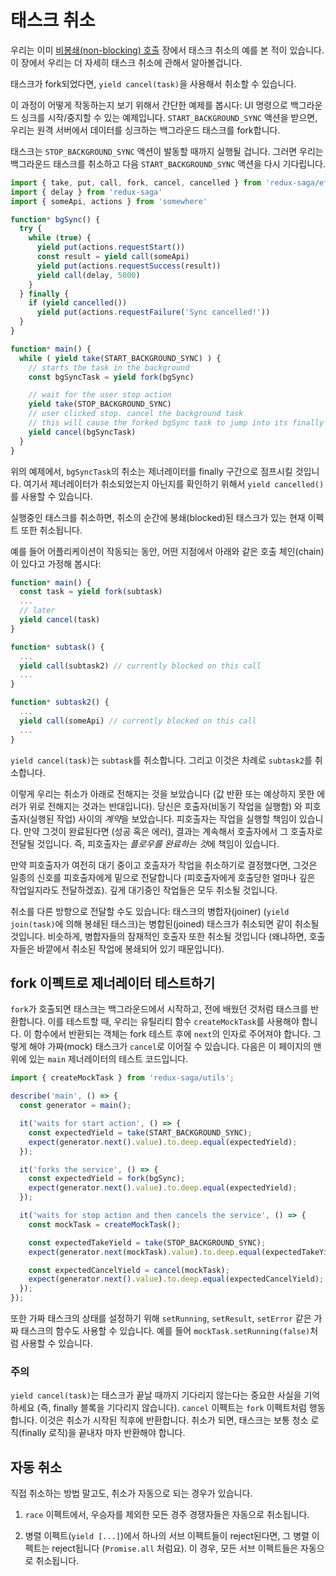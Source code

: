 # 태스크 취소

우리는 이미 [비봉쇄(non-blocking) 호출](NonBlockingCalls.md) 장에서 태스크 취소의 예를 본 적이 있습니다. 이 장에서 우리는 더 자세히 태스크 취소에 관해서 알아볼겁니다.

태스크가 fork되었다면, `yield cancel(task)`을 사용해서 취소할 수 있습니다.

이 과정이 어떻게 작동하는지 보기 위해서 간단한 예제를 봅시다: UI 명령으로 백그라운드 싱크를 시작/중지할 수 있는 예제입니다. `START_BACKGROUND_SYNC` 액션을 받으면, 우리는 원격 서버에서 데이터를 싱크하는 백그라운드 태스크를 fork합니다.

태스크는 `STOP_BACKGROUND_SYNC` 액션이 발동할 때까지 실행될 겁니다. 그러면 우리는 백그라운드 태스크를 취소하고 다음 `START_BACKGROUND_SYNC` 액션을 다시 기다립니다.

```javascript
import { take, put, call, fork, cancel, cancelled } from 'redux-saga/effects'
import { delay } from 'redux-saga'
import { someApi, actions } from 'somewhere'

function* bgSync() {
  try {
    while (true) {
      yield put(actions.requestStart())
      const result = yield call(someApi)
      yield put(actions.requestSuccess(result))
      yield call(delay, 5000)
    }
  } finally {
    if (yield cancelled())
      yield put(actions.requestFailure('Sync cancelled!'))
  }
}

function* main() {
  while ( yield take(START_BACKGROUND_SYNC) ) {
    // starts the task in the background
    const bgSyncTask = yield fork(bgSync)

    // wait for the user stop action
    yield take(STOP_BACKGROUND_SYNC)
    // user clicked stop. cancel the background task
    // this will cause the forked bgSync task to jump into its finally block
    yield cancel(bgSyncTask)
  }
}
```

위의 예제에서, `bgSyncTask`의 취소는 제너레이터를 finally 구간으로 점프시킬 것입니다. 여기서 제너레이터가 취소되었는지 아닌지를 확인하기 위해서 `yield cancelled()`를 사용할 수 있습니다.

실행중인 태스크를 취소하면, 취소의 순간에 봉쇄(blocked)된 태스크가 있는 현재 이펙트 또한 취소됩니다.

예를 들어 어플리케이션이 작동되는 동안, 어떤 지점에서 아래와 같은 호출 체인(chain)이 있다고 가정해 봅시다:

```javascript
function* main() {
  const task = yield fork(subtask)
  ...
  // later
  yield cancel(task)
}

function* subtask() {
  ...
  yield call(subtask2) // currently blocked on this call
  ...
}

function* subtask2() {
  ...
  yield call(someApi) // currently blocked on this call
  ...
}
```

`yield cancel(task)`는 `subtask`를 취소합니다. 그리고 이것은 차례로 `subtask2`를 취소합니다.

이렇게 우리는 취소가 아래로 전해지는 것을 보았습니다 (값 반환 또는 예상하지 못한 에러가 위로 전해지는 것과는 반대입니다). 당신은 호출자(비동기 작업을 실행함) 와 피호출자(실행된 작업) 사이의 *계약*을 보았습니다. 피호출자는 작업을 실행할 책임이 있습니다. 만약 그것이 완료된다면 (성공 혹은 에러), 결과는 계속해서 호출자에서 그 호출자로 전달될 것입니다. 즉, 피호출자는 *플로우를 완료하는 것*에 책임이 있습니다.

만약 피호출자가 여전히 대기 중이고 호출자가 작업을 취소하기로 결정했다면, 그것은 일종의 신호를 피호출자에게 밑으로 전달합니다 (피호출자에게 호출당한 얼마나 깊은 작업일지라도 전달하겠죠). 깊게 대기중인 작업들은 모두 취소될 것입니다.

취소를 다른 방향으로 전달할 수도 있습니다: 태스크의 병합자(joiner) (`yield join(task)`에 의해 봉쇄된 태스크)는 병합된(joined) 태스크가 취소되면 같이 취소될 것입니다. 비슷하게, 병합자들의 잠재적인 호출자 또한 취소될 것입니다 (왜냐하면, 호출자들은 바깥에서 취소된 작업에 봉쇄되어 있기 때문입니다).

## fork 이펙트로 제너레이터 테스트하기

`fork`가 호출되면 태스크는 백그라운드에서 시작하고, 전에 배웠던 것처럼 태스크를 반환합니다. 이를 테스트할 때, 우리는 유틸리티 함수 `createMockTask`를 사용해야 합니다. 이 함수에서 반환되는 객체는 fork 테스트 후에 `next`의 인자로 주어져야 합니다. 그렇게 해야 가짜(mock) 태스크가 `cancel`로 이어질 수 있습니다. 다음은 이 페이지의 맨 위에 있는 `main` 제너레이터의 테스트 코드입니다.

```javascript
import { createMockTask } from 'redux-saga/utils';

describe('main', () => {
  const generator = main();

  it('waits for start action', () => {
    const expectedYield = take(START_BACKGROUND_SYNC);
    expect(generator.next().value).to.deep.equal(expectedYield);
  });

  it('forks the service', () => {
    const expectedYield = fork(bgSync);
    expect(generator.next().value).to.deep.equal(expectedYield);
  });

  it('waits for stop action and then cancels the service', () => {
    const mockTask = createMockTask();

    const expectedTakeYield = take(STOP_BACKGROUND_SYNC);
    expect(generator.next(mockTask).value).to.deep.equal(expectedTakeYield);

    const expectedCancelYield = cancel(mockTask);
    expect(generator.next().value).to.deep.equal(expectedCancelYield);
  });
});
```

또한 가짜 태스크의 상태를 설정하기 위해 `setRunning`, `setResult`, `setError` 같은 가짜 태스크의 함수도 사용할 수 있습니다. 예를 들어 `mockTask.setRunning(false)`처럼 사용할 수 있습니다.

### 주의

`yield cancel(task)`는 태스크가 끝날 때까지 기다리지 않는다는 중요한 사실을 기억하세요 (즉, finally 블록을 기다리지 않습니다). `cancel` 이펙트는 `fork` 이펙트처럼 행동합니다. 이것은 취소가 시작된 직후에 반환합니다. 취소가 되면, 태스크는 보통 청소 로직(finally 로직)을 끝내자 마자 반환해야 합니다.

## 자동 취소

직접 취소하는 방법 말고도, 취소가 자동으로 되는 경우가 있습니다.

1. `race` 이펙트에서, 우승자를 제외한 모든 경주 경쟁자들은 자동으로 취소됩니다.

2. 병렬 이펙트(`yield [...]`)에서 하나의 서브 이펙트들이 reject된다면, 그 병렬 이펙트는 reject됩니다 (`Promise.all` 처럼요). 이 경우, 모든 서브 이펙트들은 자동으로 취소됩니다.
